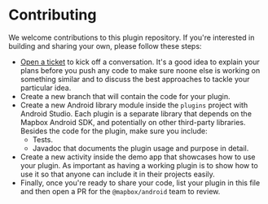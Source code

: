 # Contributing
We welcome contributions to this plugin repository. If you're interested in building and sharing your own, please follow these steps:
- [Open a ticket](https://github.com/maplibre/maplibre-plugins-android/issues/new) to kick off a conversation. It's a good idea to explain your plans before you push any code to make sure noone else is working on something similar and to discuss the best approaches to tackle your particular idea.
- Create a new branch that will contain the code for your plugin.
- Create a new Android library module inside the `plugins` project with Android Studio. Each plugin is a separate library that depends on the Mapbox Android SDK, and potentially on other third-party libraries. Besides the code for the plugin, make sure you include:
  - Tests.
  - Javadoc that documents the plugin usage and purpose in detail.
- Create a new activity inside the demo app that showcases how to use your plugin. As important as having a working plugin is to show how to use it so that anyone can include it in their projects easily.
- Finally, once you're ready to share your code, list your plugin in this file and then open a PR for the `@mapbox/android` team to review.
